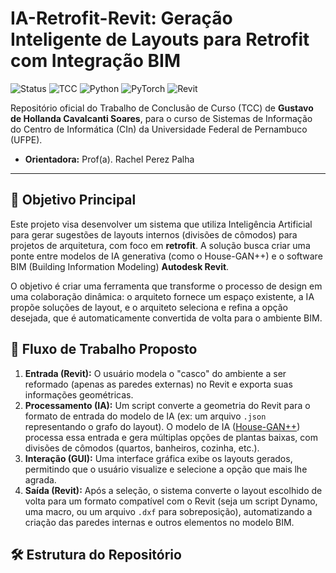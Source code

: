 # IA-Retrofit-Revit: Geração Inteligente de Layouts para Retrofit com Integração BIM

![Status](https://img.shields.io/badge/Status-Em_Desenvolvimento-yellow)
![TCC](https://img.shields.io/badge/TCC-Sistemas_de_Informa%C3%A7%C3%A3o_UFPE-blue)
![Python](https://img.shields.io/badge/Python-3.9%2B-blue?logo=python)
![PyTorch](https://img.shields.io/badge/PyTorch-1.10%2B-orange?logo=pytorch)
![Revit](https://img.shields.io/badge/Autodesk_Revit-2023%2B-red?logo=autodesk)

Repositório oficial do Trabalho de Conclusão de Curso (TCC) de **Gustavo de Hollanda Cavalcanti Soares**, para o curso de Sistemas de Informação do Centro de Informática (CIn) da Universidade Federal de Pernambuco (UFPE).

* **Orientadora:** Prof(a). Rachel Perez Palha

---

## 🎯 Objetivo Principal

Este projeto visa desenvolver um sistema que utiliza Inteligência Artificial para gerar sugestões de layouts internos (divisões de cômodos) para projetos de arquitetura, com foco em **retrofit**. A solução busca criar uma ponte entre modelos de IA generativa (como o House-GAN++) e o software BIM (Building Information Modeling) **Autodesk Revit**.

O objetivo é criar uma ferramenta que transforme o processo de design em uma colaboração dinâmica: o arquiteto fornece um espaço existente, a IA propõe soluções de layout, e o arquiteto seleciona e refina a opção desejada, que é automaticamente convertida de volta para o ambiente BIM.

## 🚀 Fluxo de Trabalho Proposto

1.  **Entrada (Revit):** O usuário modela o "casco" do ambiente a ser reformado (apenas as paredes externas) no Revit e exporta suas informações geométricas.
2.  **Processamento (IA):** Um script converte a geometria do Revit para o formato de entrada do modelo de IA (ex: um arquivo `.json` representando o grafo do layout). O modelo de IA ([House-GAN++](https://github.com/ennauata/houseganpp)) processa essa entrada e gera múltiplas opções de plantas baixas, com divisões de cômodos (quartos, banheiros, cozinha, etc.).
3.  **Interação (GUI):** Uma interface gráfica exibe os layouts gerados, permitindo que o usuário visualize e selecione a opção que mais lhe agrada.
4.  **Saída (Revit):** Após a seleção, o sistema converte o layout escolhido de volta para um formato compatível com o Revit (seja um script Dynamo, uma macro, ou um arquivo `.dxf` para sobreposição), automatizando a criação das paredes internas e outros elementos no modelo BIM.

## 🛠️ Estrutura do Repositório
